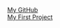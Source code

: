 
[My GitHub](https://github.com/LiviaFResende)
<br>
[My First Project](https://codepen.io/liviafresende/full/OJxmBwR)
